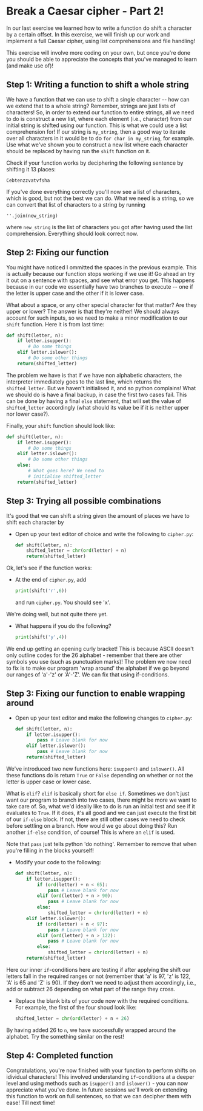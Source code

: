 # Break a Caesar cipher - Part 2!

In our last exercise we learned how to write a function do shift a character by a certain offset. In this exercise, we will finish up our work and implement a full Caesar cipher, using list comprehensions and file handling!

This exercise will involve more coding on your own, but once you're done you should be able to appreciate the concepts that you've managed to learn (and make use of)!

## Step 1: Writing a function to shift a whole string

We have a function that we can use to shift a single character -- how can we extend that to a whole string? Remember, strings are just lists of characters! So, in order to extend our function to entire strings, all we need to do is construct a new list, where each element (i.e., character) from our initial string is shifted using our function. This is what we could use a list comprehension for! If our string is `my_string`, then a good way to iterate over all characters in it would be to do `for char in my_string`, for example. Use what we've shown you to construct a new list where each character should be replaced by having run the `shift` function on it.

Check if your function works by deciphering the following sentence by shifting it 13 places:

  `Cebtenzzvatvfsha`

If you've done everything correctly you'll now see a list of characters, which is good, but not the best we can do. What we need is a string, so we can convert that list of characters to a string by running

  `''.join(new_string)`

where `new_string` is the list of characters you got after having used the list comprehension. Everything should look correct now.

## Step 2: Fixing our function

You might have noticed I ommitted the spaces in the previous example. This is actually because our function stops working if we use it! Go ahead an try it out on a sentence with spaces, and see what error you get. This happens because in our code we essentially have two branches to execute -- one if the letter is upper case and the other if it is lower case.

What about a space, or any other special character for that matter? Are they upper or lower? The answer is that they're neither! We should always account for such inputs, so we need to make a minor modification to our `shift` function. Here it is from last time:

  ```python
  def shift(letter, n):
      if letter.isupper():
          # Do some things
      elif letter.islower():
          # Do some other things
      return(shifted_letter)
  ```

The problem we have is that if we have non alphabetic characters, the interpreter immediately goes to the last line, which returns the `shifted_letter`. But we haven't initialised it, and so python complains! What we should do is have a final backup, in case the first two cases fail. This can be done by having a final `else` statement, that will set the value of `shifted_letter` accordingly (what should its value be if it is neither upper nor lower case?).

Finally, your `shift` function should look like:

  ```python
  def shift(letter, n):
      if letter.isupper():
          # Do some things
      elif letter.islower():
          # Do some other things
      else:
          # What goes here? We need to
          # initialise shifted_letter
      return(shifted_letter)
  ```


## Step 3: Trying all possible combinations 

It's good that we can shift a string given the amount of places we have to shift each character by

* Open up your text editor of choice and write the following to `cipher.py`:

  ```python
  def shift(letter, n):
      shifted_letter = chr(ord(letter) + n)
      return(shifted_letter)
  ```

Ok, let's see if the function works:

* At the end of `cipher.py`, add

  ```python
  print(shift('r',6))
  ```

  and run `cipher.py`. You should see 'x'.
  
We're doing well, but not quite there yet.

* What happens if you do the following?

  ```python
  print(shift('y',4))
  ```

We end up getting an opening curly bracket! This is because ASCII doesn't only outline codes for the 26 alphabet - remember that there are other symbols you use (such as punctuation marks)! The problem we now need to fix is to make our program 'wrap around' the alphabet if we go beyond our ranges of 'a'-'z' or 'A'-'Z'. We can fix that using if-conditions.

## Step 3: Fixing our function to enable wrapping around

* Open up your text editor and make the following changes to `cipher.py`:  

  ```python
  def shift(letter, n):
      if letter.isupper():
          pass # Leave blank for now
      elif letter.islower():
          pass # Leave blank for now
      return(shifted_letter)
  ```
We've introduced two new functions here: `isupper()` and `islower()`. All these functions do is return `True` or `False` depending on whether or not the letter is upper case or lower case.

What is `elif`? `elif` is basically short for `else if`. Sometimes we don't just want our program to branch into two cases, there might be more we want to take care of. So, what we'd ideally like to do is run an initial test and see if it evaluates to `True`. If it does, it's all good and we can just execute the first bit of our `if-else` block. If not, there are still other cases we need to check before settling on a branch. How would we go about doing this? Run another `if-else` condition, of course! This is where an `elif` is used.

Note that `pass` just tells python 'do nothing'. Remember to remove that when you're filling in the blocks yourself!

* Modify your code to the following:

  ```python
  def shift(letter, n):
      if letter.isupper():
          if (ord(letter) + n < 65):
              pass # Leave blank for now
          elif (ord(letter) + n > 90):
              pass # Leave blank for now
          else:
              shifted_letter = chr(ord(letter) + n)
      elif letter.islower():
          if (ord(letter) + n < 97):
              pass # Leave blank for now
          elif (ord(letter) + n > 122):
              pass # Leave blank for now
          else:
              shifted_letter = chr(ord(letter) + n)
      return(shifted_letter)
  ```

Here our inner `if`-conditions here are testing if after applying the shift our letters fall in the required ranges or not (remember that 'a' is 97, 'z' is 122, 'A' is 65 and 'Z' is 90). If they don't we need to adjust them accordingly, i.e., add or subtract 26 depending on what part of the range they cross.

* Replace the blank bits of your code now with the required conditions. For example, the first of the four shoud look like:

  ```python
  shifted_letter = chr(ord(letter) + n + 26)
  ```

By having added 26 to `n`, we have successfully wrapped around the alphabet. Try the something similar on the rest!

## Step 4: Completed function

Congratulations, you're now finished with your function to perform shifts on idividual characters! This involved understanding `if`-conditions at a deeper level and using methods such as `isupper()` and `islower()` - you can now appreciate what you've done. In future sessions we'll work on extending this function to work on full sentences, so that we can decipher them with ease! Till next time!
